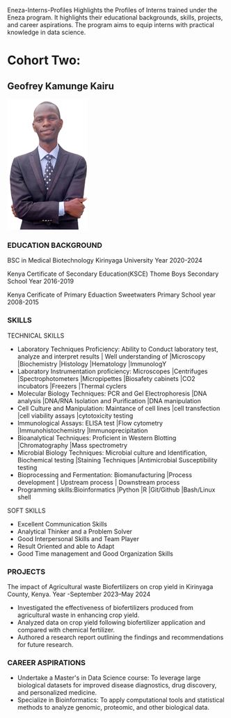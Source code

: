  Eneza-Interns-Profiles
Highlights the Profiles of Interns trained under the Eneza program. It highlights their educational backgrounds, skills, projects, and career aspirations. The program aims to equip interns with practical knowledge in data science.

# Cohort Two:
## Geofrey Kamunge Kairu

![Geofrey Kamunge Kairu](images/Geofrey_Profile_pic.png)

### EDUCATION BACKGROUND
 BSC in Medical Biotechnology
 Kirinyaga University
 Year 2020-2024
 
 Kenya Certificate of Secondary Education(KSCE)
 Thome Boys Secondary School
 Year 2016-2019

 Kenya Cerificate of Primary Eduaction
 Sweetwaters Primary School
 year 2008-2015

### SKILLS
TECHNICAL SKILLS
  - Laboratory Techniques Proficiency: Ability to Conduct laboratory test, analyze and interpret results | Well understanding of |Microscopy |Biochemistry |Histology |Hematology |ImmunologY
  - Laboratory Instrumentation proficiency: Microscopes |Centrifuges |Spectrophotometers |Micropipettes |Biosafety cabinets |CO2 incubators |Freezers |Thermal cyclers
  - Molecular Biology Techniques: PCR and Gel Electrophoresis |DNA analysis |DNA/RNA Isolation and Purification |DNA manipulation
  - Cell Culture and Manipulation: Maintance of cell lines |cell transfection |cell viability assays |cytotoxicity testing
  - Immunological Assays: ELISA test |Flow cytometry |Immunohistochemistry |Immunoprecipitation
  - Bioanalytical Techniques: Proficient in Western Blotting |Chromatography |Mass spectrometry
  - Microbial Biology Techniques: Microbial culture and Identification, Biochemical testing |Staining Techniques |Antimicrobial Susceptibility testing
  - Bioprocessing and Fermentation: Biomanufacturing |Process development | Upstream process | Downstream process
  - Programming skills:Bioinformatics |Python |R |Git/Github |Bash/Linux shell

SOFT SKILLS
  - Excellent Communication Skills
  - Analytical Thinker and a Problem Solver
  - Good Interpersonal Skills and Team Player
  - Result Oriented and able to Adapt
  - Good Time management and Good Organization Skills

### PROJECTS
 The impact of Agricultural waste Biofertilizers on crop yield in Kirinyaga County, Kenya. 
 Year -September 2023–May 2024
  - Investigated the effectiveness of biofertilizers produced from agricultural waste in enhancing crop yield.
  - Analyzed data on crop yield following biofertilizer application and compared with chemical fertilizer.
  - Authored a research report outlining the findings and recommendations for future research.

### CAREER ASPIRATIONS
  - Undertake a Master's in Data Science course: To leverage large biological datasets for improved disease diagnostics, drug discovery, and personalized medicine.
  - Specialize in Bioinformatics: To apply computational tools and statistical methods to analyze genomic, proteomic, and other biological data.
 
